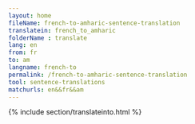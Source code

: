 ```yaml
---
layout: home
fileName: french-to-amharic-sentence-translation
translatein: french_to_amharic
folderName : translate
lang: en
from: fr
to: am
langname: french-to
permalink: /french-to-amharic-sentence-translation
tool: sentence-translations
matchurls: en&&fr&&am
---
```

{% include section/translateinto.html %}
